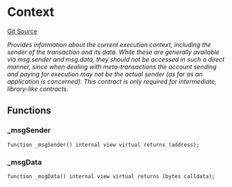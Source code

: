 # Context
[Git Source](https://github.com/KBryan/PFP3eInteractive/blob/9ca4333e3a12a1ceff0ce5cf0bec5d44ba67c678/src/BuyPurposeFlattened.sol)

*Provides information about the current execution context, including the
sender of the transaction and its data. While these are generally available
via msg.sender and msg.data, they should not be accessed in such a direct
manner, since when dealing with meta-transactions the account sending and
paying for execution may not be the actual sender (as far as an application
is concerned).
This contract is only required for intermediate, library-like contracts.*


## Functions
### _msgSender


```solidity
function _msgSender() internal view virtual returns (address);
```

### _msgData


```solidity
function _msgData() internal view virtual returns (bytes calldata);
```

